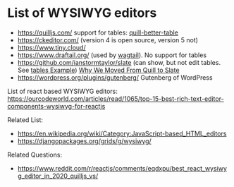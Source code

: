 # List of WYSIWYG editors

* https://quilljs.com/ support for tables: [quill-better-table](https://github.com/soccerloway/quill-better-table)
* https://ckeditor.com/ (version 4 is open source, version 5 not)
* https://www.tiny.cloud/ 
* https://www.draftail.org/ (used by [wagtail](https://wagtail.io/)). No support for tables
* https://github.com/ianstormtaylor/slate (can show, but not edit tables. See [tables Example](https://www.slatejs.org/examples/tables)) [Why We Moved From Quill to Slate](https://medium.com/the-lead/why-we-moved-from-quill-to-slate-94f42aa54fec)
* https://wordpress.org/plugins/gutenberg/ Gutenberg of WordPress

List of react based WYSIWYG editors:
https://ourcodeworld.com/articles/read/1065/top-15-best-rich-text-editor-components-wysiwyg-for-reactjs

Related List: 

* https://en.wikipedia.org/wiki/Category:JavaScript-based_HTML_editors
* https://djangopackages.org/grids/g/wysiwyg/

Related Questions:

* https://www.reddit.com/r/reactjs/comments/eqdxpu/best_react_wysiwyg_editor_in_2020_quilljs_vs/
